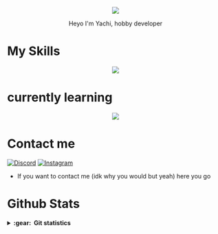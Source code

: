 <p align="center">
  <img src="https://external-content.duckduckgo.com/iu/?u=https%3A%2F%2Ftse1.mm.bing.net%2Fth%3Fid%3DOIP.mJrAd8TDLUvO-yuGzNKajwHaHT%26pid%3DApi&f=1&ipt=a2c576194d297c855e6f7f64171654a3e543357f66746860d04985723d286cb8&ipo=images">
<p align="center">

<p align="center">
  Heyo I'm Yachi, hobby developer
<p align="center">

# My Skills
<p align="center">
  <a href="https://skillicons.dev">
    <img src="https://skillicons.dev/icons?i=python,js,html,css,c,flask,arduino,raspberrypi,bots,vscode,visualstudio" />
  </a>
</p>
<p align="center">
  
 # currently learning
  <p align="center">
  <a href="https://skillicons.dev">
    <img src="https://skillicons.dev/icons?i=go,kotlin,mysql,pytorch,rust" />
  </a>
</p>
<p align="center">
  
  
# Contact me

[![Discord][1.2]][1] [![Instagram][1.1]][2]

[1.2]: https://skillicons.dev/icons?i=discord&perline=3
[1.1]: https://skillicons.dev/icons?i=instagram&perline=3
[1]: https://discord.com/users/810598137541820508
[2]: https://www.instagram.com/yachi._.uwu_hehe/

* If you want to contact me (idk why you would but yeah) here you go

# Github Stats

<details close="true">
  <summary><b>:gear: &nbsp;Git statistics</b></summary>

 ![](./profile-3d-contrib/profile-night-rainbow.svg)
 
  <div align="center">
  <img height="150px" src="https://github-readme-stats.vercel.app/api?username=Yachi-qwq&show_icons=true&theme=radical&layout=compact" />
  <img height="150px" src="https://github-readme-stats.vercel.app/api/top-langs/?username=Yachi-qwq&theme=radical&layout=compact" />
 </div>
 
 
 </details>
